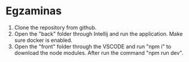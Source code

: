 # Egzaminas

1. Clone the repository from github.
2. Open the "back" folder through Intellij and run the application. Make sure docker is enabled.
3. Open the "front" folder through the VSCODE and run "npm i" to download the node modules. After run the command "npm run dev".